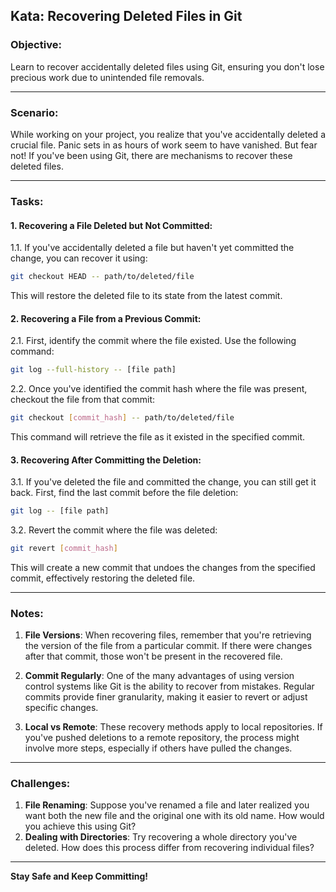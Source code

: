 ## Kata: Recovering Deleted Files in Git

### Objective:

Learn to recover accidentally deleted files using Git, ensuring you don't lose precious work due to unintended file removals.

---

### Scenario:

While working on your project, you realize that you've accidentally deleted a crucial file. Panic sets in as hours of work seem to have vanished. But fear not! If you've been using Git, there are mechanisms to recover these deleted files.

---

### Tasks:

#### 1. Recovering a File Deleted but Not Committed:

1.1. If you've accidentally deleted a file but haven't yet committed the change, you can recover it using:

```bash
git checkout HEAD -- path/to/deleted/file
```

This will restore the deleted file to its state from the latest commit.

#### 2. Recovering a File from a Previous Commit:

2.1. First, identify the commit where the file existed. Use the following command:

```bash
git log --full-history -- [file path]
```

2.2. Once you've identified the commit hash where the file was present, checkout the file from that commit:

```bash
git checkout [commit_hash] -- path/to/deleted/file
```

This command will retrieve the file as it existed in the specified commit.

#### 3. Recovering After Committing the Deletion:

3.1. If you've deleted the file and committed the change, you can still get it back. First, find the last commit before the file deletion:

```bash
git log -- [file path]
```

3.2. Revert the commit where the file was deleted:

```bash
git revert [commit_hash]
```

This will create a new commit that undoes the changes from the specified commit, effectively restoring the deleted file.

---

### Notes:

1. **File Versions**: When recovering files, remember that you're retrieving the version of the file from a particular commit. If there were changes after that commit, those won't be present in the recovered file.

2. **Commit Regularly**: One of the many advantages of using version control systems like Git is the ability to recover from mistakes. Regular commits provide finer granularity, making it easier to revert or adjust specific changes.

3. **Local vs Remote**: These recovery methods apply to local repositories. If you've pushed deletions to a remote repository, the process might involve more steps, especially if others have pulled the changes.

---

### Challenges:

1. **File Renaming**: Suppose you've renamed a file and later realized you want both the new file and the original one with its old name. How would you achieve this using Git?
2. **Dealing with Directories**: Try recovering a whole directory you've deleted. How does this process differ from recovering individual files?

---

**Stay Safe and Keep Committing!**
